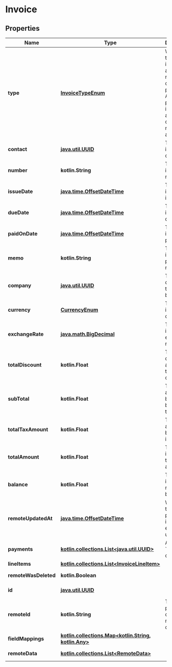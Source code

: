 
# Invoice

## Properties
Name | Type | Description | Notes
------------ | ------------- | ------------- | -------------
**type** | [**InvoiceTypeEnum**](InvoiceTypeEnum.md) | Whether the invoice is an accounts receivable or accounts payable. Accounts payable invoices are commonly referred to as Bills. |  [optional]
**contact** | [**java.util.UUID**](java.util.UUID.md) | The invoice&#39;s contact. |  [optional]
**number** | **kotlin.String** | The invoice&#39;s number. |  [optional]
**issueDate** | [**java.time.OffsetDateTime**](java.time.OffsetDateTime.md) | The invoice&#39;s issue date. |  [optional]
**dueDate** | [**java.time.OffsetDateTime**](java.time.OffsetDateTime.md) | The invoice&#39;s due date. |  [optional]
**paidOnDate** | [**java.time.OffsetDateTime**](java.time.OffsetDateTime.md) | The invoice&#39;s paid date. |  [optional]
**memo** | **kotlin.String** | The invoice&#39;s private note. |  [optional]
**company** | [**java.util.UUID**](java.util.UUID.md) | The company the invoice belongs to. |  [optional]
**currency** | [**CurrencyEnum**](CurrencyEnum.md) | The invoice&#39;s currency. |  [optional]
**exchangeRate** | [**java.math.BigDecimal**](java.math.BigDecimal.md) | The invoice&#39;s exchange rate. |  [optional]
**totalDiscount** | **kotlin.Float** | The total discounts applied to the total cost. |  [optional]
**subTotal** | **kotlin.Float** | The total amount being paid before taxes. |  [optional]
**totalTaxAmount** | **kotlin.Float** | The total amount being paid in taxes. |  [optional]
**totalAmount** | **kotlin.Float** | The invoice&#39;s total amount. |  [optional]
**balance** | **kotlin.Float** | The invoice&#39;s remaining balance. |  [optional]
**remoteUpdatedAt** | [**java.time.OffsetDateTime**](java.time.OffsetDateTime.md) | When the third party&#39;s invoice entry was updated. |  [optional]
**payments** | [**kotlin.collections.List&lt;java.util.UUID&gt;**](java.util.UUID.md) | Array of &#x60;Payment&#x60; object IDs. |  [optional]
**lineItems** | [**kotlin.collections.List&lt;InvoiceLineItem&gt;**](InvoiceLineItem.md) |  |  [optional]
**remoteWasDeleted** | **kotlin.Boolean** |  |  [optional] [readonly]
**id** | [**java.util.UUID**](java.util.UUID.md) |  |  [optional] [readonly]
**remoteId** | **kotlin.String** | The third-party API ID of the matching object. |  [optional]
**fieldMappings** | [**kotlin.collections.Map&lt;kotlin.String, kotlin.Any&gt;**](kotlin.Any.md) |  |  [optional] [readonly]
**remoteData** | [**kotlin.collections.List&lt;RemoteData&gt;**](RemoteData.md) |  |  [optional] [readonly]



